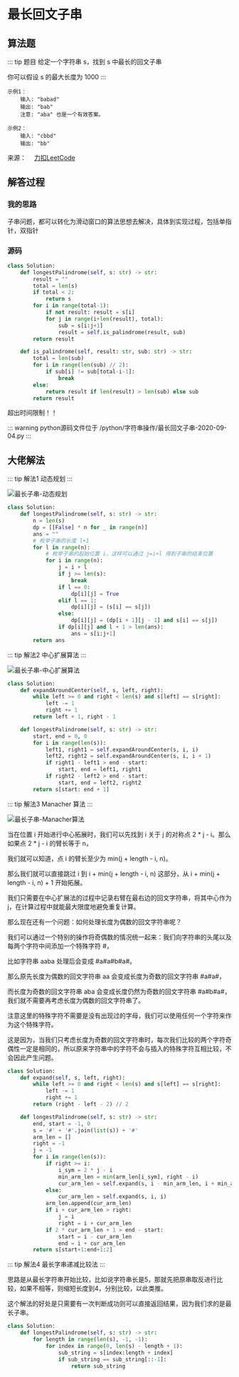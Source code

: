 # 最长回文子串

## 算法题

::: tip 题目
给定一个字符串 s，找到 s 中最长的回文子串

你可以假设 s 的最大长度为 1000
:::

~~~
示例1：
    输入: "babad"
    输出: "bab"
    注意: "aba" 也是一个有效答案。
~~~

~~~
示例2：
    输入: "cbbd"
    输出: "bb"
~~~

来源：&emsp; [力扣LeetCode](https://leetcode-cn.com/leetbook/read/array-and-string/conm7/)

## 解答过程

### 我的思路
子串问题，都可以转化为滑动窗口的算法思想去解决，具体到实现过程，包括单指针，双指针


### 源码

```python
class Solution:
    def longestPalindrome(self, s: str) -> str:
        result = ""
        total = len(s)
        if total < 2:
            return s
        for i in range(total-1):
            if not result: result = s[i]
            for j in range(i+len(result), total):
                sub = s[i:j+1]
                result = self.is_palindrome(result, sub)
        return result

    def is_palindrome(self, result: str, sub: str) -> str:
        total = len(sub)
        for i in range(len(sub) // 2):
            if sub[i] != sub[total-i-1]:
                break
        else:
            return result if len(result) > len(sub) else sub
        return result
```

超出时间限制！！

::: warning python源码文件位于
/python/字符串操作/最长回文子串-2020-09-04.py
:::

##  大佬解法

::: tip 解法1
动态规划
:::

![最长子串-动态规划](../../imgs/longestPalindrome.png)

```python
class Solution:
    def longestPalindrome(self, s: str) -> str:
        n = len(s)
        dp = [[False] * n for _ in range(n)]
        ans = ""
        # 枚举子串的长度 l+1
        for l in range(n):
            # 枚举子串的起始位置 i，这样可以通过 j=i+l 得到子串的结束位置
            for i in range(n):
                j = i + l
                if j >= len(s):
                    break
                if l == 0:
                    dp[i][j] = True
                elif l == 1:
                    dp[i][j] = (s[i] == s[j])
                else:
                    dp[i][j] = (dp[i + 1][j - 1] and s[i] == s[j])
                if dp[i][j] and l + 1 > len(ans):
                    ans = s[i:j+1]
        return ans
```

::: tip 解法2
中心扩展算法
:::

![最长子串-中心扩展算法](../../imgs/longestPalindromeCenter.png)

```python
class Solution:
    def expandAroundCenter(self, s, left, right):
        while left >= 0 and right < len(s) and s[left] == s[right]:
            left -= 1
            right += 1
        return left + 1, right - 1

    def longestPalindrome(self, s: str) -> str:
        start, end = 0, 0
        for i in range(len(s)):
            left1, right1 = self.expandAroundCenter(s, i, i)
            left2, right2 = self.expandAroundCenter(s, i, i + 1)
            if right1 - left1 > end - start:
                start, end = left1, right1
            if right2 - left2 > end - start:
                start, end = left2, right2
        return s[start: end + 1]
```

::: tip 解法3
Manacher 算法
:::

![最长子串-Manacher算法](../../imgs/longestPalindromeManacher.png)

当在位置 i 开始进行中心拓展时，我们可以先找到 i 关于 j 的对称点 2 * j - i。那么如果点 2 * j - i 的臂长等于 n，

我们就可以知道，点 i 的臂长至少为 min(j + length - i, n)。

那么我们就可以直接跳过 i 到 i + min(j + length - i, n) 这部分，从 i + min(j + length - i, n) + 1 开始拓展。

我们只需要在中心扩展法的过程中记录右臂在最右边的回文字符串，将其中心作为 j，在计算过程中就能最大限度地避免重复计算。

那么现在还有一个问题：如何处理长度为偶数的回文字符串呢？

我们可以通过一个特别的操作将奇偶数的情况统一起来：我们向字符串的头尾以及每两个字符中间添加一个特殊字符 #，

比如字符串 aaba 处理后会变成 #a#a#b#a#。

那么原先长度为偶数的回文字符串 aa 会变成长度为奇数的回文字符串 #a#a#，

而长度为奇数的回文字符串 aba 会变成长度仍然为奇数的回文字符串 #a#b#a#，我们就不需要再考虑长度为偶数的回文字符串了。

注意这里的特殊字符不需要是没有出现过的字母，我们可以使用任何一个字符来作为这个特殊字符。

这是因为，当我们只考虑长度为奇数的回文字符串时，每次我们比较的两个字符奇偶性一定是相同的，所以原来字符串中的字符不会与插入的特殊字符互相比较，不会因此产生问题。


```python
class Solution:
    def expand(self, s, left, right):
        while left >= 0 and right < len(s) and s[left] == s[right]:
            left -= 1
            right += 1
        return (right - left - 2) // 2

    def longestPalindrome(self, s: str) -> str:
        end, start = -1, 0
        s = '#' + '#'.join(list(s)) + '#'
        arm_len = []
        right = -1
        j = -1
        for i in range(len(s)):
            if right >= i:
                i_sym = 2 * j - i
                min_arm_len = min(arm_len[i_sym], right - i)
                cur_arm_len = self.expand(s, i - min_arm_len, i + min_arm_len)
            else:
                cur_arm_len = self.expand(s, i, i)
            arm_len.append(cur_arm_len)
            if i + cur_arm_len > right:
                j = i
                right = i + cur_arm_len
            if 2 * cur_arm_len + 1 > end - start:
                start = i - cur_arm_len
                end = i + cur_arm_len
        return s[start+1:end+1:2]
```


::: tip 解法4
最长字串递减比较法
:::

思路是从最长字符串开始比较，比如说字符串长是5，那就先把原串取反进行比较，如果不相等，则缩短长度到4，分别比较，以此类推。

这个解法的好处是只需要有一次判断成功则可以直接返回结果，因为我们求的是最长子串。


```python
class Solution:
    def longestPalindrome(self, s: str) -> str:
        for length in range(len(s), -1, -1):
            for index in range(0, len(s) - length + 1):
                sub_string = s[index:length + index]
                if sub_string == sub_string[::-1]:
                    return sub_string
```